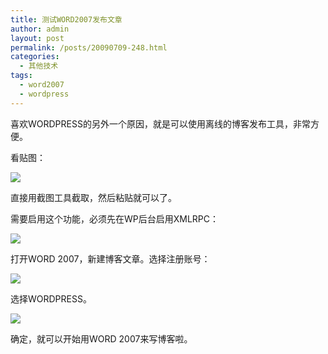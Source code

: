 ```yaml
---
title: 测试WORD2007发布文章
author: admin
layout: post
permalink: /posts/20090709-248.html
categories:
  - 其他技术
tags:
  - word2007
  - wordpress
---
```

喜欢WORDPRESS的另外一个原因，就是可以使用离线的博客发布工具，非常方便。

看贴图：

![][1]

直接用截图工具截取，然后粘贴就可以了。

需要启用这个功能，必须先在WP后台启用XMLRPC：

![][2]

打开WORD 2007，新建博客文章。选择注册账号：

![][3]

选择WORDPRESS。

![][4]

确定，就可以开始用WORD 2007来写博客啦。

 [1]: /uploads/2009/07/070909_0656_WORD200711.png
 [2]: /uploads/2009/07/070909_0656_WORD200721.png
 [3]: /uploads/2009/07/070909_0656_WORD200731.png
 [4]: /uploads/2009/07/070909_0656_WORD200741.png